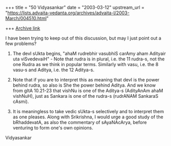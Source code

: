 +++
title = "50 Vidyasankar"
date = "2003-03-12"
upstream_url = "https://lists.advaita-vedanta.org/archives/advaita-l/2003-March/004510.html"

+++
[Archive link](https://lists.advaita-vedanta.org/archives/advaita-l/2003-March/004510.html)

I have been trying to keep out of this discussion, but may I just point out
a few problems?

1. The devI sUkta begins, "ahaM rudrebhir vasubhiS carAmy aham Adityair uta
viSvedevaiH" - Note that rudra is in plural, i.e. the 11 rudra-s, not the
one Rudra as we think in popular terms. Similarly with vasu, i.e. the 8
vasu-s and Aditya, i.e. the 12 Aditya-s.

2. Note that if you are to interpret this as meaning that devI is the power
behind rudra, so also is She the power behind Aditya. And we know from gItA
10.21-23 that vishNu is one of the Aditya-s (AdityAnAm ahaM vishNuH), just
as Sankara is one of the rudra-s (rudrANAM SankaraS cAsmi).

3. It is meaningless to take vedic sUkta-s selectively and to interpret
them as one pleases. Along with Srikrishna, I would urge a good study of
the bRhaddevatA, as also the commentary of sAyaNAcArya, before venturing to
form one's own opinions.

Vidyasankar

